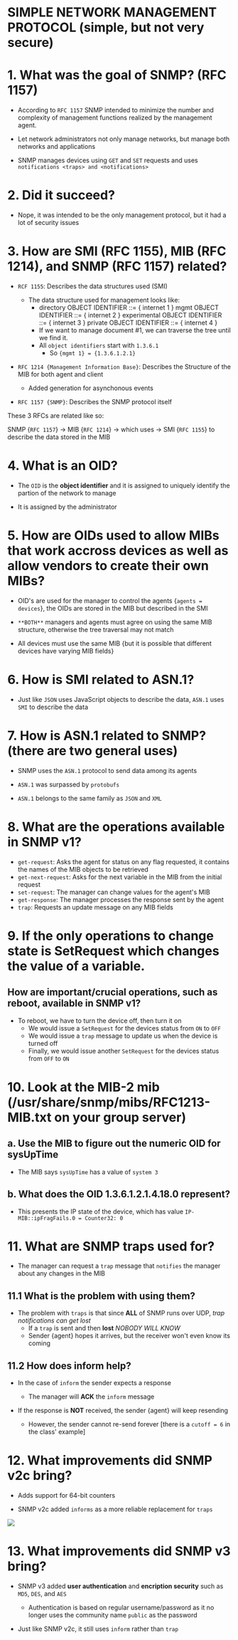 # SIMPLE NETWORK MANAGEMENT PROTOCOL (simple, but not very secure)

# 1. What was the goal of SNMP? (RFC 1157)

- According to `RFC 1157` SNMP intended to minimize the number and complexity of management functions realized by the management agent.

- Let network administrators not only manage networks, but manage both networks and applications

- SNMP manages devices using `GET` and `SET` requests and uses `notifications <traps> and <notifications>`

# 2. Did it succeed?

- Nope, it was intended to be the only management protocol, but it had a lot of security issues

# 3. How are SMI (RFC 1155), MIB (RFC 1214), and SNMP (RFC 1157) related?

- `RCF 1155`: Describes the data structures used (SMI)
    - The data structure used for management looks like:
        -   directory     OBJECT IDENTIFIER ::= { internet 1 }
            mgmt          OBJECT IDENTIFIER ::= { internet 2 }
            experimental  OBJECT IDENTIFIER ::= { internet 3 }
            private       OBJECT IDENTIFIER ::= { internet 4 }
        - If we want to manage document #1, we can traverse the tree until we find it.
        - All `object identifiers` start with `1.3.6.1`
            - So `{mgmt 1} = {1.3.6.1.2.1}`

- `RFC 1214 {Management Information Base}`: Describes the Structure of the MIB for both agent and client
    - Added generation for asynchonous events

- `RFC 1157 {SNMP}`: Describes the SNMP protocol itself

These 3 RFCs are related like so:

SNMP {`RFC 1157`} <uses> -> MIB {`RFC 1214`} -> which uses -> SMI {`RFC 1155`} to describe the data stored in the MIB

# 4. What is an OID?

- The `OID` is the **object identifier** and it is assigned to uniquely identify the partion of the network to manage

- It is assigned by the administrator

# 5. How are OIDs used to allow MIBs that work accross devices as well as allow vendors to create their own MIBs?

- OID's are used for the manager to control the agents {`agents = devices`}, the OIDs are stored in the MIB but described in the SMI

- `**BOTH**` managers and agents must agree on using the same MIB structure, otherwise the tree traversal may not match

- All devices must use the same MIB {but it is possible that different devices have varying MIB fields}

# 6. How is SMI related to ASN.1?

- Just like `JSON` uses JavaScript objects to describe the data, `ASN.1` uses `SMI` to describe the data

# 7. How is ASN.1 related to SNMP? (there are two general uses)

- SNMP uses the `ASN.1` protocol to send data among its agents

- `ASN.1` was surpassed by `protobufs`

- `ASN.1` belongs to the same family as `JSON` and `XML`

# 8. What are the operations available in SNMP v1?

- `get-request`: Asks the agent for status on any flag requested, it contains the names of the MIB objects to be retrieved
- `get-next-request`: Asks for the next variable in the MIB from the initial request
- `set-request`: The manager can change values for the agent's MIB
- `get-response`: The manager processes the response sent by the agent
- `trap`: Requests an update message on any MIB fields

# 9. If the only operations to change state is SetRequest which changes the value of a variable.
## How are important/crucial operations, such as reboot, available in SNMP v1?

- To reboot, we have to turn the device off, then turn it on
    - We would issue a `SetRequest` for the devices status from `ON` to `OFF`
    - We would issue a `trap` message to update us when the device is turned off
    - Finally, we would issue another `SetRequest` for the devices status from `OFF` to `ON`

# 10. Look at the MIB-2 mib (/usr/share/snmp/mibs/RFC1213-MIB.txt on your group server)
##  a. Use the MIB to figure out the numeric OID for sysUpTime

- The MIB says `sysUpTime` has a value of  `system 3`

##  b. What does the OID 1.3.6.1.2.1.4.18.0 represent?

- This presents the IP state of the device, which has value `IP-MIB::ipFragFails.0 = Counter32: 0`

# 11. What are SNMP traps used for?

- The manager can request a `trap` message that `notifies` the manager about any changes in the MIB

## 11.1 What is the problem with using them?

- The problem with `traps` is that since **ALL** of SNMP runs over UDP, _trap notifications can get lost_
    - If a `trap` is sent and then **lost** _NOBODY WILL KNOW_
    - Sender {agent} hopes it arrives, but the receiver won't even know its coming

## 11.2 How does inform help?

- In the case of `inform` the sender expects a response
    - The manager will **ACK** the `inform` message

- If the response is **NOT** received, the sender {agent} will keep resending
    - However, the sender cannot re-send forever [there is a `cutoff = 6` in the class' example]

# 12. What improvements did SNMP v2c bring?

- Adds support for 64-bit counters

- SNMP v2c added `informs` as a more reliable replacement for `traps`

![](https://www.tp-link.com/us/configuration-guides/configuring_snmp_rmon/configuring_snmp_rmon-web-resources/image/table1-1.png)

# 13. What improvements did SNMP v3 bring?

- SNMP v3 added **user authentication** and **encription security** such as `MD5`, `DES`, and `AES`
    - Authentication is based on regular username/password as it no longer uses the community name `public` as the password

- Just like SNMP v2c, it still uses `inform` rather than  `trap`

